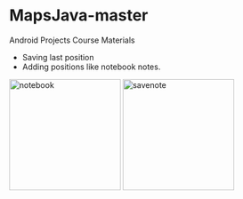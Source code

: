 # MapsJava-master
 Android Projects Course Materials
 
 - Saving last position
 - Adding positions like notebook notes.
 
 
<img src="https://user-images.githubusercontent.com/88238748/160485147-41987b4a-039d-4f6c-a75f-0072a03193cd.png" alt="notebook" style="width:200px;"/>

<img src="https://user-images.githubusercontent.com/88238748/160485273-b2a7e9a1-2e2f-4cae-8f54-a8bbd129e560.png" alt="savenote" style="width:200px;"/>
